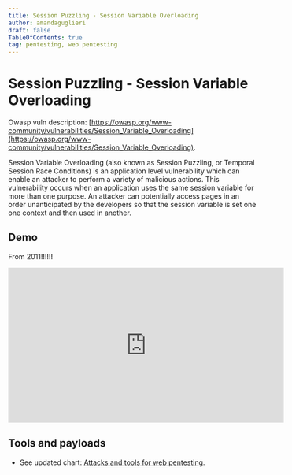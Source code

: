 ```yaml
---
title: Session Puzzling - Session Variable Overloading
author: amandaguglieri
draft: false
TableOfContents: true
tag: pentesting, web pentesting
---
```


# Session Puzzling - Session Variable Overloading

Owasp vuln description: [https://owasp.org/www-community/vulnerabilities/Session_Variable_Overloading](https://owasp.org/www-community/vulnerabilities/Session_Variable_Overloading).

Session Variable Overloading (also known as Session Puzzling, or Temporal Session Race Conditions) is an application level vulnerability which can enable an attacker to perform a variety of malicious actions. This vulnerability occurs when an application uses the same session variable for more than one purpose. An attacker can potentially access pages in an order unanticipated by the developers so that the session variable is set one one context and then used in another.

## Demo

From 2011!!!!!!

<iframe width="560" height="315" src="https://www.youtube.com/embed/-DackF8HsIE" frameborder="0" allow="accelerometer; autoplay; encrypted-media; gyroscope; picture-in-picture" allowfullscreen></iframe>


## Tools and payloads 

- See updated chart: [Attacks and tools for web pentesting](index-attacks-tools-web-pentesting.md).

